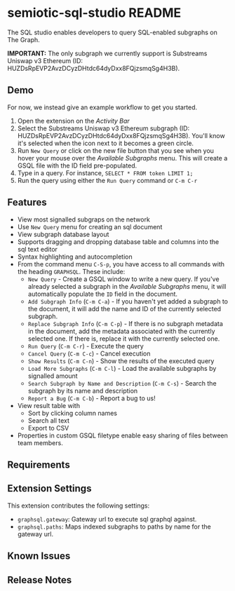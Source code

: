 # semiotic-sql-studio README

The SQL studio enables developers to query SQL-enabled subgraphs on The Graph.

**IMPORTANT:** The only subgraph we currently support is Substreams Uniswap v3 Ethereum (ID: HUZDsRpEVP2AvzDCyzDHtdc64dyDxx8FQjzsmqSg4H3B).

## Demo

For now, we instead give an example workflow to get you started.

1. Open the extension on the *Activity Bar*
2. Select the Substreams Uniswap v3 Ethereum subgraph (ID: HUZDsRpEVP2AvzDCyzDHtdc64dyDxx8FQjzsmqSg4H3B). You'll know it's selected when the icon next to it becomes a green circle.
3. Run `New Query` or click on the new file button that you see when you hover your mouse over the *Available Subgraphs* menu. This will create a GSQL file with the ID field pre-populated.
4. Type in a query. For instance, `SELECT * FROM token LIMIT 1;`
5. Run the query using either the `Run Query` command or `C-m C-r`

<!--
![Demo](images/features.gif)
-->

## Features

- View most signalled subgraps on the network
- Use `New Query` menu for creating an sql document
- View subgraph database layout
- Supports dragging and dropping database table and columns into the sql text editor
- Syntax highlighting and autocompletion
- From the command menu `C-S-p`, you have access to all commands with the heading `GRAPHSQL`. These include:
  - `New Query` - Create a GSQL window to write a new query. If you've already selected a subgraph in the *Available Subgraphs* menu, it will automatically populate the `ID` field in the document.
  - `Add Subgraph Info` (`C-m C-a`) - If you haven't yet added a subgraph to the document, it will add the name and ID of the currently selected subgraph.
  - `Replace Subgraph Info` (`C-m C-p`) - If there is no subgraph metadata in the document, add the metadata associated with the currently selected one. If there is, replace it with the currently selected one.
  - `Run Query` (`C-m C-r`) - Execute the query
  - `Cancel Query` (`C-m C-c`) - Cancel execution
  - `Show Results` (`C-m C-n`) - Show the results of the executed query
  - `Load More Subgraphs` (`C-m C-l`) - Load the available subgraphs by signalled amount
  - `Search Subgraph by Name and Description` (`C-m C-s`) - Search the subgraph by its name and description
  - `Report a Bug` (`C-m C-b`) - Report a bug to us!
- View result table with
  - Sort by clicking column names
  - Search all text
  - Export to CSV
- Properties in custom GSQL filetype enable easy sharing of files between team members.

## Requirements

## Extension Settings

This extension contributes the following settings:

- `graphsql.gateway`: Gateway url to execute sql graphql against.
- `graphsql.paths`: Maps indexed subgraphs to paths by name for the gateway url.

## Known Issues

## Release Notes
